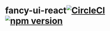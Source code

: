 # fancy-ui-react[![CircleCI](https://circleci.com/gh/fancierpj0/fancy-ui-react.svg?style=svg)](https://circleci.com/gh/fancierpj0/fancy-ui-react)[![npm version](https://badge.fury.io/js/fuit1001.svg)](https://badge.fury.io/js/fuit1001)

